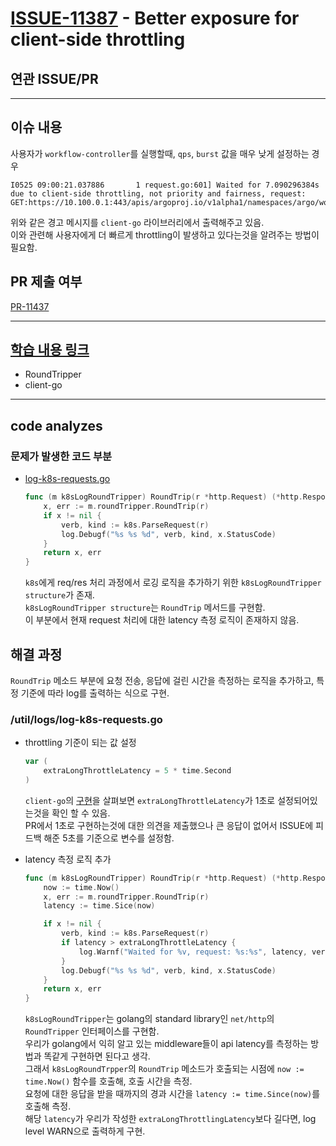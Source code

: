 # [ISSUE-11387](https://github.com/argoproj/argo-workflows/issues/11387) - Better exposure for client-side throttling

## 연관 ISSUE/PR
---
## 이슈 내용
사용자가 `workflow-controller`를 실행할때, `qps`, `burst` 값을 매우 낮게 설정하는 경우
```
I0525 09:00:21.037886       1 request.go:601] Waited for 7.090296384s due to client-side throttling, not priority and fairness, request: GET:https://10.100.0.1:443/apis/argoproj.io/v1alpha1/namespaces/argo/workflowtemplates/s2t
```
위와 같은 경고 메시지를 `client-go` 라이브러리에서 출력해주고 있음.\
이와 관련해 사용자에게 더 빠르게 throttling이 발생하고 있다는것을 알려주는 방법이 필요함.


## PR 제출 여부
[PR-11437](https://github.com/argoproj/argo-workflows/pull/11437)

---

## [학습 내용 링크](./learning.md)
* RoundTripper
* client-go
---

## code analyzes
### 문제가 발생한 코드 부분
* [log-k8s-requests.go](https://github.com/argoproj/argo-workflows/blob/c6862e98d026fa1a323384094f54a5d2460ae6d0/util/logs/log-k8s-requests.go#L16)
	```go
	func (m k8sLogRoundTripper) RoundTrip(r *http.Request) (*http.Response, error) {
		x, err := m.roundTripper.RoundTrip(r)
		if x != nil {
			verb, kind := k8s.ParseRequest(r)
			log.Debugf("%s %s %d", verb, kind, x.StatusCode)
		}
		return x, err
	}
	```
	`k8s`에게 req/res 처리 과정에서 로깅 로직을 추가하기 위한 `k8sLogRoundTripper structure`가 존재.\
	`k8sLogRoundTripper structure`는 `RoundTrip` 메서드를 구현함.\
	이 부분에서 현재 request 처리에 대한 latency 측정 로직이 존재하지 않음.

## 해결 과정
`RoundTrip` 메소드 부분에 요청 전송, 응답에 걸린 시간을 측정하는 로직을 추가하고, 특정 기준에 따라 log를 출력하는 식으로 구현.
### /util/logs/log-k8s-requests.go
* throttling 기준이 되는 값 설정
	```go
	var (
		extraLongThrottleLatency = 5 * time.Second
	)
	```
	`client-go`의 [구현](https://github.com/kubernetes/client-go/blob/c5b1c13ccbedeb03c00ba162ef27566b0dfb512d/rest/request.go#L60)을 살펴보면 `extraLongThrottleLatency`가 1초로 설정되어있는것을 확인 할 수 있음.\
	PR에서 1초로 구현하는것에 대한 의견을 제출했으나 큰 응답이 없어서 ISSUE에 피드백 해준 5초를 기준으로 변수를 설정함.

* latency 측정 로직 추가
	```go
	func (m k8sLogRoundTripper) RoundTrip(r *http.Request) (*http.Response, error) {
		now := time.Now()
		x, err := m.roundTripper.RoundTrip(r)
		latency := time.Sice(now)

		if x != nil {
			verb, kind := k8s.ParseRequest(r)
			if latency > extraLongThrottleLatency {
				log.Warnf("Waited for %v, request: %s:%s", latency, verb, r.URL.String())
			}
			log.Debugf("%s %s %d", verb, kind, x.StatusCode)
		}
		return x, err
	}
	```
	`k8sLogRoundTripper`는 golang의 standard library인 `net/http`의 `RoundTripper` 인터페이스를 구현함.\
	우리가 golang에서 익히 알고 있는 middleware들이 api latency를 측정하는 방법과 똑같게 구현하면 된다고 생각.\
	그래서 `k8sLogRoundTrpper`의 `RoundTrip` 메소드가 호출되는 시점에 `now := time.Now()` 함수를 호출해, 호출 시간을 측정.\
	요청에 대한 응답을 받을 때까지의 경과 시간을 `latency := time.Since(now)`를 호출해 측정.\
	해당 `latency`가 우리가 작성한 `extraLongThrottlingLatency`보다 길다면, log level WARN으로 출력하게 구현.